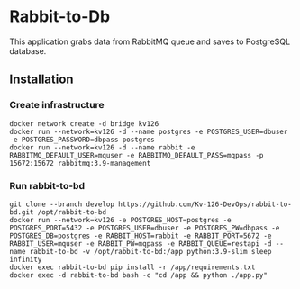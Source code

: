 # Rabbit-to-Db

This application grabs data from RabbitMQ queue and saves to PostgreSQL database.

## Installation

### Create infrastructure
    docker network create -d bridge kv126
    docker run --network=kv126 -d --name postgres -e POSTGRES_USER=dbuser -e POSTGRES_PASSWORD=dbpass postgres
    docker run --network=kv126 -d --name rabbit -e RABBITMQ_DEFAULT_USER=mquser -e RABBITMQ_DEFAULT_PASS=mqpass -p 15672:15672 rabbitmq:3.9-management

### Run rabbit-to-bd
    git clone --branch develop https://github.com/Kv-126-DevOps/rabbit-to-bd.git /opt/rabbit-to-bd
    docker run --network=kv126 -e POSTGRES_HOST=postgres -e POSTGRES_PORT=5432 -e POSTGRES_USER=dbuser -e POSTGRES_PW=dbpass -e POSTGRES_DB=postgres -e RABBIT_HOST=rabbit -e RABBIT_PORT=5672 -e RABBIT_USER=mquser -e RABBIT_PW=mqpass -e RABBIT_QUEUE=restapi -d --name rabbit-to-bd -v /opt/rabbit-to-bd:/app python:3.9-slim sleep infinity
    docker exec rabbit-to-bd pip install -r /app/requirements.txt
    docker exec -d rabbit-to-bd bash -c "cd /app && python ./app.py"
